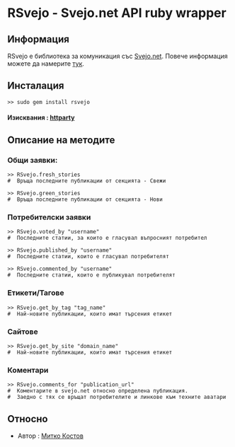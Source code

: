 RSvejo - Svejo.net API ruby wrapper
===================================

Информация
----------
RSvejo е библиотека за комуникация със [Svejo.net](http://svejo.net/).
Повече информация можете да намерите [тук](http://groups.google.com/group/svejo/web/api).

Инсталация
----------
    >> sudo gem install rsvejo
####  Изисквания : [httparty](http://github.com/jnunemaker/httparty/)


Описание на методите
--------------------


### Общи заявки:

    >> RSvejo.fresh_stories
    #  Връща последните публикации от секциятa - Свежи

    >> RSvejo.green_stories
    #  Връща последните публикации от секциятa - Нови

### Потребителски заявки

    >> RSvejo.voted_by "username"
    #  Последните статии, за които е гласувал въпросният потребител

    >> RSvejo.published_by "username"
    #  Последните статии, които е гласувал потребителят

    >> RSvejo.commented_by "username"
    #  Последните статии, които е публикувал потребителят

### Етикети/Тагове

    >> RSvejo.get_by_tag "tag_name"
    #  Най-новите публикации, които имат търсения етикет

### Сайтове

    >> RSvejo.get_by_site "domain_name"
    #  Най-новите публикации, които имат търсения етикет

### Коментари

    >> RSvejo.comments_for "publication_url"
    #  Коментарите в svejo.net относно определена публикация.
    #  Заедно с тях се връщат потребителите и линкове към техните аватари

## Относно

 * Автор  : [Митко Костов](http://mitkokostov.info)

